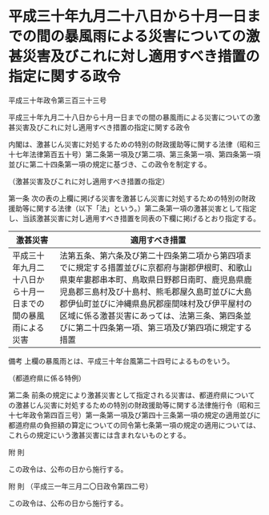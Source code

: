 # 平成三十年九月二十八日から十月一日までの間の暴風雨による災害についての激甚災害及びこれに対し適用すべき措置の指定に関する政令

平成三十年政令第三百三十三号

平成三十年九月二十八日から十月一日までの間の暴風雨による災害についての激甚災害及びこれに対し適用すべき措置の指定に関する政令

内閣は、激甚じん災害に対処するための特別の財政援助等に関する法律（昭和三十七年法律第百五十号）第二条第一項及び第二項、第三条第一項、第四条第一項並びに第二十四条第一項の規定に基づき、この政令を制定する。

（激甚災害及びこれに対し適用すべき措置の指定）

第一条 次の表の上欄に掲げる災害を激甚じん災害に対処するための特別の財政援助等に関する法律（以下「法」という。）第二条第一項の激甚災害として指定し、当該激甚災害に対し適用すべき措置を同表の下欄に掲げるとおり指定する。

激甚災害 | 適用すべき措置  
---|---  
平成三十年九月二十八日から十月一日までの間の暴風雨による災害 | 法第五条、第六条及び第二十四条第二項から第四項までに規定する措置並びに京都府与謝郡伊根町、和歌山県東牟婁郡串本町、鳥取県日野郡日南町、鹿児島県鹿児島郡三島村及び十島村、熊毛郡屋久島町並びに大島郡伊仙町並びに沖縄県島尻郡座間味村及び伊平屋村の区域に係る激甚災害にあっては、法第三条、第四条並びに第二十四条第一項、第三項及び第四項に規定する措置  
備考 上欄の暴風雨とは、平成三十年台風第二十四号によるものをいう。  
  
（都道府県に係る特例）

第二条 前条の規定により激甚災害として指定される災害は、都道府県についての激甚じん災害に対処するための特別の財政援助等に関する法律施行令（昭和三十七年政令第四百三号）第一条第一項及び第四十三条第一項の規定の適用並びに都道府県の負担額の算定についての同令第七条第一項の規定の適用については、これらの規定にいう激甚災害には含まれないものとする。

附 則

この政令は、公布の日から施行する。

附 則 （平成三一年三月二〇日政令第四二号）

この政令は、公布の日から施行する。
